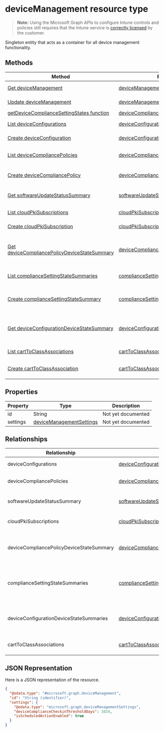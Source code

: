 ﻿# deviceManagement resource type

> **Note:** Using the Microsoft Graph APIs to configure Intune controls and policies still requires that the Intune service is [correctly licensed](https://go.microsoft.com/fwlink/?linkid=839381) by the customer.

Singleton entity that acts as a container for all device management functionality.
## Methods
|Method|Return Type|Description|
|---|---|---|
|[Get deviceManagement](../api/intune_deviceconfig_devicemanagement_get.md)|[deviceManagement](../resources/intune_deviceconfig_devicemanagement.md)|Read properties and relationships of the [deviceManagement](../resources/intune_deviceconfig_devicemanagement.md) object.|
|[Update deviceManagement](../api/intune_deviceconfig_devicemanagement_update.md)|[deviceManagement](../resources/intune_deviceconfig_devicemanagement.md)|Update the properties of a [deviceManagement](../resources/intune_deviceconfig_devicemanagement.md) object.|
|[getDeviceComplianceSettingStates function](../api/intune_deviceconfig_devicemanagement_getdevicecompliancesettingstates.md)|[deviceComplianceSettingState](../resources/intune_deviceconfig_devicecompliancesettingstate.md) collection|Not yet documented|
|[List deviceConfigurations](../api/intune_deviceconfig_devicemanagement_list_deviceconfiguration.md)|[deviceConfiguration](../resources/intune_deviceconfig_deviceconfiguration.md) collection|Get the deviceConfigurations from the deviceConfigurations navigation property.|
|[Create deviceConfiguration](../api/intune_deviceconfig_devicemanagement_create_deviceconfiguration.md)|[deviceConfiguration](../resources/intune_deviceconfig_deviceconfiguration.md)|Create a new [deviceConfiguration](../resources/intune_deviceconfig_deviceconfiguration.md) by posting to the deviceConfigurations collection.|
|[List deviceCompliancePolicies](../api/intune_deviceconfig_devicemanagement_list_devicecompliancepolicy.md)|[deviceCompliancePolicy](../resources/intune_deviceconfig_devicecompliancepolicy.md) collection|Get the deviceCompliancePolicies from the deviceCompliancePolicies navigation property.|
|[Create deviceCompliancePolicy](../api/intune_deviceconfig_devicemanagement_create_devicecompliancepolicy.md)|[deviceCompliancePolicy](../resources/intune_deviceconfig_devicecompliancepolicy.md)|Create a new [deviceCompliancePolicy](../resources/intune_deviceconfig_devicecompliancepolicy.md) by posting to the deviceCompliancePolicies collection.|
|[Get softwareUpdateStatusSummary](../api/intune_deviceconfig_devicemanagement_get_softwareupdatestatussummary.md)|[softwareUpdateStatusSummary](../resources/intune_deviceconfig_softwareupdatestatussummary.md)|Get the [softwareUpdateStatusSummary](../resources/intune_deviceconfig_softwareupdatestatussummary.md) from the softwareUpdateStatusSummary navigation property.|
|[List cloudPkiSubscriptions](../api/intune_deviceconfig_devicemanagement_list_cloudpkisubscription.md)|[cloudPkiSubscription](../resources/intune_deviceconfig_cloudpkisubscription.md) collection|Get the cloudPkiSubscriptions from the cloudPkiSubscriptions navigation property.|
|[Create cloudPkiSubscription](../api/intune_deviceconfig_devicemanagement_create_cloudpkisubscription.md)|[cloudPkiSubscription](../resources/intune_deviceconfig_cloudpkisubscription.md)|Create a new [cloudPkiSubscription](../resources/intune_deviceconfig_cloudpkisubscription.md) by posting to the cloudPkiSubscriptions collection.|
|[Get deviceCompliancePolicyDeviceStateSummary](../api/intune_deviceconfig_devicemanagement_get_devicecompliancepolicydevicestatesummary.md)|[deviceCompliancePolicyDeviceStateSummary](../resources/intune_deviceconfig_devicecompliancepolicydevicestatesummary.md)|Get the [deviceCompliancePolicyDeviceStateSummary](../resources/intune_deviceconfig_devicecompliancepolicydevicestatesummary.md) from the deviceCompliancePolicyDeviceStateSummary navigation property.|
|[List complianceSettingStateSummaries](../api/intune_deviceconfig_devicemanagement_list_compliancesettingstatesummary.md)|[complianceSettingStateSummary](../resources/intune_deviceconfig_compliancesettingstatesummary.md) collection|Get the complianceSettingStateSummaries from the complianceSettingStateSummaries navigation property.|
|[Create complianceSettingStateSummary](../api/intune_deviceconfig_devicemanagement_create_compliancesettingstatesummary.md)|[complianceSettingStateSummary](../resources/intune_deviceconfig_compliancesettingstatesummary.md)|Create a new [complianceSettingStateSummary](../resources/intune_deviceconfig_compliancesettingstatesummary.md) by posting to the complianceSettingStateSummaries collection.|
|[Get deviceConfigurationDeviceStateSummary](../api/intune_deviceconfig_devicemanagement_get_deviceconfigurationdevicestatesummary.md)|[deviceConfigurationDeviceStateSummary](../resources/intune_deviceconfig_deviceconfigurationdevicestatesummary.md)|Get the [deviceConfigurationDeviceStateSummary](../resources/intune_deviceconfig_deviceconfigurationdevicestatesummary.md) from the deviceConfigurationDeviceStateSummaries navigation property.|
|[List cartToClassAssociations](../api/intune_deviceconfig_devicemanagement_list_carttoclassassociation.md)|[cartToClassAssociation](../resources/intune_deviceconfig_carttoclassassociation.md) collection|Get the cartToClassAssociations from the cartToClassAssociations navigation property.|
|[Create cartToClassAssociation](../api/intune_deviceconfig_devicemanagement_create_carttoclassassociation.md)|[cartToClassAssociation](../resources/intune_deviceconfig_carttoclassassociation.md)|Create a new [cartToClassAssociation](../resources/intune_deviceconfig_carttoclassassociation.md) by posting to the cartToClassAssociations collection.|

## Properties
|Property|Type|Description|
|---|---|---|
|id|String|Not yet documented|
|settings|[deviceManagementSettings](../resources/intune_deviceconfig_devicemanagementsettings.md)|Not yet documented|

## Relationships
|Relationship|Type|Description|
|---|---|---|
|deviceConfigurations|[deviceConfiguration](../resources/intune_deviceconfig_deviceconfiguration.md) collection|The device configurations.|
|deviceCompliancePolicies|[deviceCompliancePolicy](../resources/intune_deviceconfig_devicecompliancepolicy.md) collection|The device compliance policies.|
|softwareUpdateStatusSummary|[softwareUpdateStatusSummary](../resources/intune_deviceconfig_softwareupdatestatussummary.md)|The software update status summary.|
|cloudPkiSubscriptions|[cloudPkiSubscription](../resources/intune_deviceconfig_cloudpkisubscription.md) collection|The Cloud Pki Subscriptions profile.|
|deviceCompliancePolicyDeviceStateSummary|[deviceCompliancePolicyDeviceStateSummary](../resources/intune_deviceconfig_devicecompliancepolicydevicestatesummary.md)|The device compliance state summary for this account.|
|complianceSettingStateSummaries|[complianceSettingStateSummary](../resources/intune_deviceconfig_compliancesettingstatesummary.md) collection|The summary states of compliance policy settings for this account.|
|deviceConfigurationDeviceStateSummaries|[deviceConfigurationDeviceStateSummary](../resources/intune_deviceconfig_deviceconfigurationdevicestatesummary.md)|The device compliance state summary for this account.|
|cartToClassAssociations|[cartToClassAssociation](../resources/intune_deviceconfig_carttoclassassociation.md) collection|The Cart To Class Associations.|

## JSON Representation
Here is a JSON representation of the resource.
<!-- {
  "blockType": "resource",
  "keyProperty": "id",
  "@odata.type": "microsoft.graph.deviceManagement"
}
-->
```json
{
  "@odata.type": "#microsoft.graph.deviceManagement",
  "id": "String (identifier)",
  "settings": {
    "@odata.type": "microsoft.graph.deviceManagementSettings",
    "deviceComplianceCheckinThresholdDays": 1024,
    "isScheduledActionEnabled": true
  }
}
```




